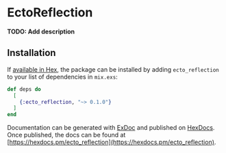 # EctoReflection

**TODO: Add description**

## Installation

If [available in Hex](https://hex.pm/docs/publish), the package can be installed
by adding `ecto_reflection` to your list of dependencies in `mix.exs`:

```elixir
def deps do
  [
    {:ecto_reflection, "~> 0.1.0"}
  ]
end
```

Documentation can be generated with [ExDoc](https://github.com/elixir-lang/ex_doc)
and published on [HexDocs](https://hexdocs.pm). Once published, the docs can
be found at [https://hexdocs.pm/ecto_reflection](https://hexdocs.pm/ecto_reflection).

